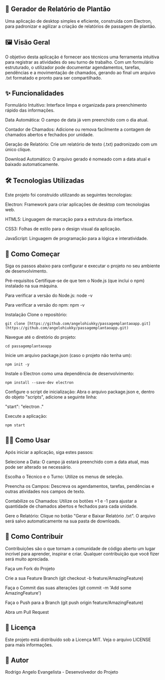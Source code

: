 ## 📝 Gerador de Relatório de Plantão
Uma aplicação de desktop simples e eficiente, construída com Electron, para padronizar e agilizar a criação de relatórios de passagem de plantão.

## 🖼️ Visão Geral
O objetivo desta aplicação é fornecer aos técnicos uma ferramenta intuitiva para registrar as atividades do seu turno de trabalho. Com um formulário estruturado, o utilizador pode documentar agendamentos, tarefas, pendências e a movimentação de chamados, gerando ao final um arquivo .txt formatado e pronto para ser compartilhado.

## ✨ Funcionalidades
Formulário Intuitivo: Interface limpa e organizada para preenchimento rápido das informações.

Data Automática: O campo de data já vem preenchido com o dia atual.

Contador de Chamados: Adicione ou remova facilmente a contagem de chamados abertos e fechados por unidade.

Geração de Relatório: Crie um relatório de texto (.txt) padronizado com um único clique.

Download Automático: O arquivo gerado é nomeado com a data atual e baixado automaticamente.

## 🛠️ Tecnologias Utilizadas
Este projeto foi construído utilizando as seguintes tecnologias:

Electron: Framework para criar aplicações de desktop com tecnologias web.

HTML5: Linguagem de marcação para a estrutura da interface.

CSS3: Folhas de estilo para o design visual da aplicação.

JavaScript: Linguagem de programação para a lógica e interatividade.

## 🚀 Como Começar
Siga os passos abaixo para configurar e executar o projeto no seu ambiente de desenvolvimento.

Pré-requisitos
Certifique-se de que tem o Node.js (que inclui o npm) instalado na sua máquina.

Para verificar a versão do Node.js: node -v

Para verificar a versão do npm: npm -v

Instalação
Clone o repositório:

```` git clone [https://github.com/angelohiukky/passagemplantaoapp.git](https://github.com/angelohiukky/passagemplantaoapp.git) ````

Navegue até o diretório do projeto:

```` cd passagemplantaoapp ````

Inicie um arquivo package.json (caso o projeto não tenha um):

```` npm init -y ````

Instale o Electron como uma dependência de desenvolvimento:

```` npm install --save-dev electron ````

Configure o script de inicialização:
Abra o arquivo package.json e, dentro do objeto "scripts", adicione a seguinte linha:

"start": "electron ."

Execute a aplicação:

```` npm start ````

## 👨‍💻 Como Usar
Após iniciar a aplicação, siga estes passos:

Selecione a Data: O campo já estará preenchido com a data atual, mas pode ser alterado se necessário.

Escolha o Técnico e o Turno: Utilize os menus de seleção.

Preencha os Campos: Descreva os agendamentos, tarefas, pendências e outras atividades nos campos de texto.

Contabilize os Chamados: Utilize os botões +1 e -1 para ajustar a quantidade de chamados abertos e fechados para cada unidade.

Gere o Relatório: Clique no botão "Gerar e Baixar Relatório .txt". O arquivo será salvo automaticamente na sua pasta de downloads.

## 🤝 Como Contribuir
Contribuições são o que tornam a comunidade de código aberto um lugar incrível para aprender, inspirar e criar. Qualquer contribuição que você fizer será muito apreciada.

Faça um Fork do Projeto

Crie a sua Feature Branch (git checkout -b feature/AmazingFeature)

Faça o Commit das suas alterações (git commit -m 'Add some AmazingFeature')

Faça o Push para a Branch (git push origin feature/AmazingFeature)

Abra um Pull Request

## 📝 Licença
Este projeto está distribuído sob a Licença MIT. Veja o arquivo LICENSE para mais informações.

## 👤 Autor
Rodrigo Angelo Evangelista - Desenvolvedor do Projeto
